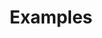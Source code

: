 ---
title: Examples
description: Code examples for MapLibre GL JS.
contentType: example
layout: example
hideFeedback: true
navOrder: 2
language:
- JavaScript
hideCardLanguage: true # hides the language from card (repetitive)
showFilters:
- topics
- search
products:
- MapLibre GL JS
---